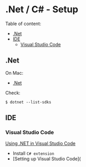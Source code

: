 # .Net / C# - Setup

Table of content:
* [.Net](#net)
* [IDE](#ide)
  * [Visual Studio Code](#visual-studio-code)

## .Net

On Mac:

- [.Net](https://learn.microsoft.com/en-us/dotnet/core/install/macos)

Check:

```shell
$ dotnet --list-sdks 
```


## IDE

### Visual Studio Code

[Using .NET in Visual Studio Code](https://code.visualstudio.com/docs/languages/dotnet)

- Install `C# extension`
- [Setting up Visual Studio Code](
